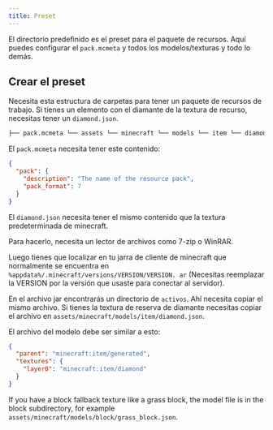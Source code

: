 ```yaml
---
title: Preset
---
```


El directorio predefinido es el preset para el paquete de recursos. Aquí puedes configurar el `pack.mcmeta` y todos los modelos/texturas y todo lo demás.

## Crear el preset

Necesita esta estructura de carpetas para tener un paquete de recursos de trabajo. Si tienes un elemento con el diamante de la textura de recurso, necesitas tener un `diamond.json`.

```markdown
├── pack.mcmeta └── assets └── minecraft └── models └── item └── diamond.json
```

El `pack.mcmeta` necesita tener este contenido:

```json title="pack.mcmeta"
{
  "pack": {
    "description": "The name of the resource pack",
    "pack_format": 7
  }
}
```

El `diamond.json` necesita tener el mismo contenido que la textura predeterminada de minecraft.

Para hacerlo, necesita un lector de archivos como 7-zip o WinRAR.

Luego tienes que localizar en tu jarra de cliente de minecraft que normalmente se encuentra en `%appdata%/.minecraft/versions/VERSION/VERSION. ar` (Necesitas reemplazar la VERSION por la versión que usaste para conectar al servidor).

En el archivo jar encontrarás un directorio de `activos`. Ahí necesita copiar el mismo archivo. Si tienes la textura de reserva de diamante necesitas copiar el archivo en `assets/minecraft/models/item/diamond.json`.

El archivo del modelo debe ser similar a esto:

```json title="assets/minecraft/models/item/diamond.json"
{
  "parent": "minecraft:item/generated",
  "textures": {
    "layer0": "minecraft:item/diamond"
  }
}
```

If you have a block fallback texture like a grass block, the model file is in the block subdirectory, for example `assets/minecraft/models/block/grass_block.json`.
